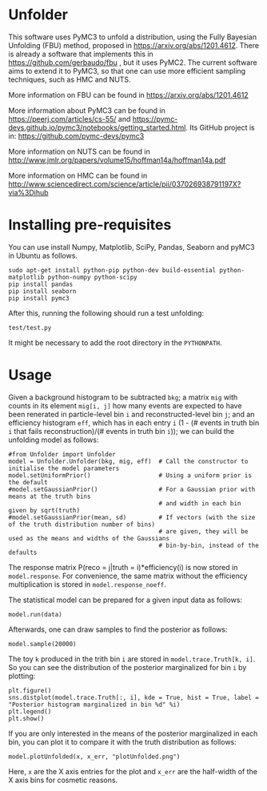 # Unfolder

This software uses PyMC3 to unfold a distribution, using the Fully Bayesian Unfolding (FBU) method,
proposed in https://arxiv.org/abs/1201.4612.
There is already a software that implements this in https://github.com/gerbaudo/fbu , but it uses PyMC2.
The current software aims to extend it to PyMC3, so that one can use more efficient sampling techniques, such as
HMC and NUTS.

More information on FBU can be found in https://arxiv.org/abs/1201.4612

More information about PyMC3 can be found in https://peerj.com/articles/cs-55/ and https://pymc-devs.github.io/pymc3/notebooks/getting_started.html. Its GitHub project is in: https://github.com/pymc-devs/pymc3

More information on NUTS can be found in http://www.jmlr.org/papers/volume15/hoffman14a/hoffman14a.pdf

More information on HMC can be found in http://www.sciencedirect.com/science/article/pii/037026938791197X?via%3Dihub


# Installing pre-requisites

You can use install Numpy, Matplotlib, SciPy, Pandas, Seaborn and pyMC3 in Ubuntu as follows.

```
sudo apt-get install python-pip python-dev build-essential python-matplotlib python-numpy python-scipy
pip install pandas
pip install seaborn
pip install pymc3
```

After this, running the following should run a test unfolding:

```
test/test.py
```

It might be necessary to add the root directory in the ```PYTHONPATH```.

# Usage

Given a background histogram to be subtracted ```bkg```; a matrix ```mig``` with counts in its element ```mig[i, j]```
how many events are expected to have been renerated in particle-level bin ```i``` and reconstructed-level bin ```j```;
and an efficiency histogram ```eff```, which has in each entry ```i```
(1 - (# events in truth bin ```i``` that fails reconstruction)/(# events in truth bin ```i```));
we can build the unfolding model as follows:

```
#from Unfolder import Unfolder
model = Unfolder.Unfolder(bkg, mig, eff)  # Call the constructor to initialise the model parameters
model.setUniformPrior()                   # Using a uniform prior is the default
#model.setGaussianPrior()                 # For a Gaussian prior with means at the truth bins
                                          # and width in each bin given by sqrt(truth)
#model.setGaussianPrior(mean, sd)         # If vectors (with the size of the truth distribution number of bins)
                                          # are given, they will be used as the means and widths of the Gaussians
                                          # bin-by-bin, instead of the defaults
```

The response matrix P(reco = j|truth = i)*efficiency(i) is now stored in ```model.response```.
For convenience, the same matrix without the efficiency multiplication is stored in ```model.response_noeff```.

The statistical model can be prepared for a given input data as follows:

```
model.run(data)
```

Afterwards, one can draw samples to find the posterior as follows:

```
model.sample(20000)
```

The toy ```k``` produced in the trith bin ```i``` are stored in ```model.trace.Truth[k, i]```. So you can see
the distribution of the posterior marginalized for bin ```i``` by plotting:

```
plt.figure()
sns.distplot(model.trace.Truth[:, i], kde = True, hist = True, label = "Posterior histogram marginalized in bin %d" %i)
plt.legend()
plt.show()
```

If you are only interested in the means of the posterior marginalized in each bin, you can plot it to compare it with
the truth distribution as follows:

```
model.plotUnfolded(x, x_err, "plotUnfolded.png")
```

Here, ```x``` are the X axis entries for the plot and ```x_err``` are the half-width of the X axis bins for cosmetic
reasons.



